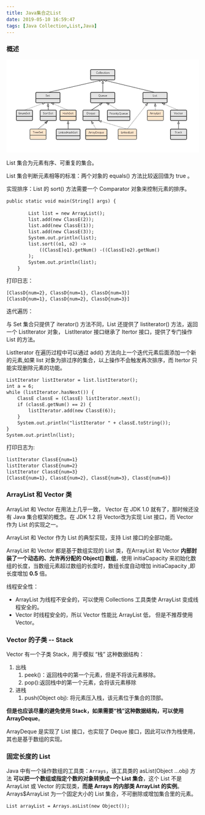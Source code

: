 ```yaml
---
title: Java集合之List
date: 2019-05-10 16:59:47
tags: [Java Collection,List,Java]
---
```


### 概述

![List、Set、Queue](/../images/2019_05_09_01.jpg)


List 集合为元素有序、可重复的集合。

List 集合判断元素相等的标准：两个对象的 equals() 方法比较返回值为 true 。

实现排序：List 的 sort() 方法需要一个 Comparator 对象来控制元素的排序。

```
public static void main(String[] args) {

        List list = new ArrayList();
        list.add(new ClassE(2));
        list.add(new ClassE(1));
        list.add(new ClassE(3));
        System.out.println(list);
        list.sort((o1, o2) ->
            ((ClassE)o1).getNum() -((ClassE)o2).getNum()
        );
        System.out.println(list);
    }
```
打印日志：

```
[ClassD{num=2}, ClassD{num=1}, ClassD{num=3}]
[ClassD{num=1}, ClassD{num=2}, ClassD{num=3}]
```
<!-- more -->

迭代遍历：

与 Set 集合只提供了 iterator() 方法不同，List 还提供了 listiterator() 方法，返回一个 ListIterator 对象， ListIterator 接口继承了 Itertor 接口，提供了专门操作 List 的方法。

ListIterator 在遍历过程中可以通过 add() 方法向上一个迭代元素后面添加一个新的元素,如果 list 对象为排过序的集合，以上操作不会触发再次排序，而 Itertor 只能实现删除元素的功能。


```
ListIterator listIterator = list.listIterator();
int a = 6;
while (listIterator.hasNext()) {
    ClassE classE = (ClassE) listIterator.next();
    if (classE.getNum() == 2) {
        listIterator.add(new ClassE(6));
    }
    System.out.println("listIterator " + classE.toString());
}
System.out.println(list);
```

打印日志为:
```
listIterator ClassE{num=1}
listIterator ClassE{num=2}
listIterator ClassE{num=3}
[ClassE{num=1}, ClassE{num=2}, ClassE{num=3}, ClassE{num=6}]
```

### ArrayList 和 Vector 类

ArrayList 和 Vector 在用法上几乎一致， Vector 在 JDK 1.0 就有了，那时候还没有 Java 集合框架的概念。在 JDK 1.2 将 Vector改为实现 List 接口，而 Vector 作为 List 的实现之一。

ArrayList 和 Vector 作为 List 的典型实现，支持 List 接口的全部功能。

ArrayList 和 Vector 都是基于数组实现的 List 类，在ArrayList 和 Vector **内部封装了一个动态的、允许再分配的 Object[] 数组**，使用 initiaCapacity 来初始化数组的长度，当数组元素超过数组的长度时，数组长度自动增加 initiaCapacity ,即长度增加 **0.5** 倍。

线程安全性：
* ArrayList 为线程不安全的，可以使用 Collections 工具类使 ArrayList 变成线程安全的。
*  Vector 时线程安全的，所以 Vector 性能比 ArrayList 低， 但是不推荐使用 Vector。


### Vector 的子类 -- Stack

Vector 有一个子类 Stack，用于模拟 “栈”  这种数据结构：

1. 出栈 
    1. peek()：返回栈中的第一个元素，但是不将该元素移除。
    2. pop():返回栈中的第一个元素，会将该元素移除
2. 进栈
    1. push(Object obj): 将元素压入栈，该元素位于集合的顶部。

**但是也应该尽量的避免使用 Stack，如果需要“栈”这种数据结构，可以使用 ArrayDeque**。

ArrayDeque 是实现了 List 接口，也实现了 Deque 接口，因此可以作为栈使用，其也是基于数组的实现。
 


### 固定长度的 List


Java 中有一个操作数组的工具类：`Arrays`，该工具类的 asList(Object ...obj) 方法 **可以把一个数组或指定个数的对象转换成一个 List 集合**，这个 List 不是 ArrayList 或 Vector 的实现类，**而是 Arrays 的内部类 ArrayList 的实例**。 Arrays$ArrayList 为一个固定大小的 List  集合，不可删除或增加集合里的元素。
```
List arrayList = Arrays.asList(new Object());
```